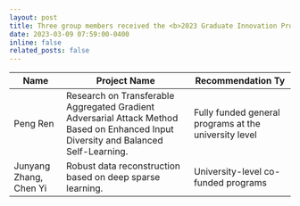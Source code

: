 ```yaml
---
layout: post
title: Three group members received the <b>2023 Graduate Innovation Project</b>. Congrats to <b>Peng Ren</b>, <b>Junyang Zhang</b>, and <b>Chen Yi</b>.
date: 2023-03-09 07:59:00-0400
inline: false
related_posts: false
---
```




| Name   | Project Name                                                       | Recommendation Ty             |
| ------ | ------------------------------------------------------------ | -------------------- |
| Peng Ren | Research on Transferable Aggregated Gradient Adversarial Attack Method Based on Enhanced Input Diversity and Balanced Self-Learning. | Fully funded general programs at the university level |
| Junyang Zhang, Chen Yi | Robust data reconstruction based on deep sparse learning. | University-level co-funded programs     |


